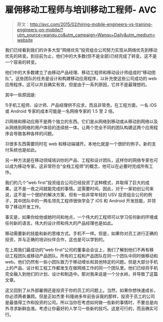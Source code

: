 # 雇佣移动工程师与培训移动工程师- AVC

> 原文：<http://avc.com/2015/02/hiring-mobile-engineers-vs-training-engineers-on-mobile/?utm_source=wanqu.co&utm_campaign=Wanqu+Daily&utm_medium=website>

我们已经看到我们的许多大型“网络优先”投资组合公司努力实现从网络优先到移动优先的转变。到目前为止，他们中的大多数(但不是全部)已经完成了转变。这不是一个容易的转变。

他们中的大多数建立了由移动产品经理、移动工程师和移动设计师组成的“移动团队”。这些团队的任务是设计和构建移动应用程序，以补充使这些公司成功的 web 应用程序。这可以并且确实有效，但是由于一系列原因，它并不是最理想的。

其中一些原因是:

1)手机工程师、设计师、产品经理供不应求，而且非常贵。在工程方面，一名 iOS 或 Android 专家的成本可能是一名网络专家的 1.5 至 2 倍。

2)网络和移动应用不是两个独立的东西。它们是从网络到移动或从移动到网络以及从网络到网络的用户体验的连续统一体。让两个完全不同的团队构建这两个应用程序会导致各种各样的问题。

3)很多东西需要同时在 web 和移动端铺开。本地化就是一个很好的例子。新的支付系统也是如此。

另一种方法是在移动领域培训你的产品、工程和设计团队，这样你的网络专家也可以成为移动专家。这非常符合“全栈工程师”的概念，他可以在必要时完成所有工作。

我们的几个“web first”投资组合公司已经投资了这种模式，并取得了巨大的成果。这不是一夜之间就能完成的事情。这需要时间。因此，对于一家初创公司来说，这不是一个很好的解决方案，但有一些非常年轻的 USV 投资组合公司的例子，其中团队中的一两名领先工程师很快学会了 iOS 和 Android 开发技能，并领导了移动开发工作。

事实是，如果你给他或她时间和地点，一个伟大的工程师可以学习任何新的环境或任何新的语言。伟大的设计师和伟大的产品经理也是如此。

移动需要新的技能和新的思维方式。手机不一样。但是，如果你对员工进行正确的投资，并与正确的培训伙伴合作，这也是可以学到的。

在上周我们最成功的“web first”公司的董事会会议上，我们了解到他们不再有移动工程团队或移动产品团队。所有的工程和产品团队在同一个团队中同时做移动和 web。他们仍然有一些小团队致力于移动增长和其他特定的问题。但是大部分手机上的产品、设计和工程工作都发生在做网络工作的同一个团队里。他们已经将手机完全融入到他们的计划、设计和制造中。那对我来说是一个分水岭，并导致了这篇文章。

这又回到了从外部雇佣还是投资于你的员工的问题上。当然，如果你想快速成长，你必须两者兼顾。但是正如杰里·科隆纳多年前告诉我的那样，投资于员工的公司是最值得工作和投资的公司。所以当你在考虑如何做一些新的事情时，不要总是向外寻求新鲜血液。考虑让你最好的人学习一些新的技巧。这是可行的，而且确实可行。